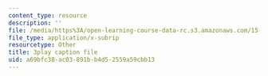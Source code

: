 ```yaml
---
content_type: resource
description: ''
file: /media/https%3A/open-learning-course-data-rc.s3.amazonaws.com/15-071-the-analytics-edge-spring-2017/a69bfc38ac03891bb4d52559a59cbb13_8p_4qP03AM0.srt
file_type: application/x-subrip
resourcetype: Other
title: 3play caption file
uid: a69bfc38-ac03-891b-b4d5-2559a59cbb13
---
```

